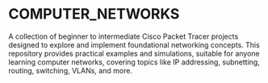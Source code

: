 # COMPUTER_NETWORKS
A collection of beginner to intermediate Cisco Packet Tracer projects designed to explore and implement foundational networking concepts. This repository provides practical examples and simulations, suitable for anyone learning computer networks, covering topics like IP addressing, subnetting, routing, switching, VLANs, and more.
